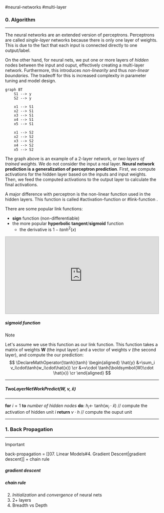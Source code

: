 #neural-networks #multi-layer 

### 0. Algorithm
---
The neural networks are an extended version of perceptrons. Perceptrons are called *single-layer* networks because there is only one layer of weights. This is due to the fact that each input is connected directly to one output/label.

On the other hand, for neural nets, we put one or more layers of *hidden* nodes between the input and ouput, effectively creating a multi-layer network. Furthermore, this introduces *non-linearity* and thus *non-linear boundaries*. The tradeoff for this is increased complexity in parameter tuning and model design.

```mermaid
graph BT
	S1 --> y
	S2 --> y

	x1 --> S1
	x2 --> S1
	x3 --> S1
	x4 --> S1
	x5 --> S1
	
	x1 --> S2
	x2 --> S2
	x3 --> S2
	x4 --> S2
	x5 --> S2
```

The graph above is an example of a 2-layer network, or *two layers of trained weights*. We do not consider the input a real layer. **Neural network prediction is a generalization of perceptron prediction**. First, we compute activations for the hidden layer based on the inputs and input weights. Then, we feed the computed activations to the output layer to calculate the final activations.

A major difference with perceptron is the non-linear function used in the hidden layers. This function is called #activation-function or #link-function .

There are some popular link functions:
- **sign** function (non-differentiable)
- the more popular **hyperbolic tangent**/**sigmoid** function
	- the derivative is $1- tanh^2(x)$

<div align="center">
	<iframe src="https://www.desmos.com/calculator/aqmzfohu1o?embed" width="500" height="250" style="border: 2px solid #ccc" frameborder=0></iframe>
</div>

##### sigmoid function

> [!note]
> Let's assume we use this function as our link function. This function takes a matrix of weights $\boldsymbol{W}$ (the input layer) and a vector of weights $v$ (the second layer), and compute the our prediction:
> $$
> \DeclareMathOperator{\tanh}{tanh}
> \begin{aligned}
> \hat{y} &=\sum_i v_i\cdot\tanh(w_i\cdot\hat{x}) \cr
>		&=v\cdot \tanh(\boldsymbol{W}\cdot \hat{x}) \cr
> \end{aligned}
> $$

---
##### TwoLayerNetWorkPredict(W, $v$, $\hat{x}$)
---
**for** $i = 1$ **to** *number of hidden nodes*  **do**:
	$h_i \leftarrow$ tanh$(w_i \cdot \hat{x})$                              // compute the activation of hidden unit $i$
**return** $v\cdot h$                                             // compute the ouput unit

---


### 1. Back Propagation
---
>[!important]
> back-propagation = [[07. Linear Models#4. Gradient Descent|gradient descent]] + chain rule

##### gradient descent

##### chain rule

2. *Initialization* and *convergence* of neural nets
3. 2+ layers
4. Breadth vs Depth